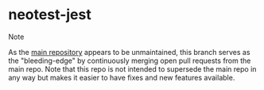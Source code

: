 # neotest-jest

> [!NOTE]
> As the [main repository](https://github.com/nvim-neotest/neotest-jest) appears
> to be unmaintained, this branch serves as the "bleeding-edge" by continuously
> merging open pull requests from the main repo. Note that this repo is not
> intended to supersede the main repo in any way but makes it easier to have
> fixes and new features available.
